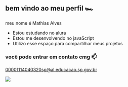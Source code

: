 ## bem vindo ao meu perfil 🏎️

meu nome é Mathias Alves

- Estou estudando no alura
- Estou me desenvolvendo no javaScript
- Utilizo esse espaço para compartilhar meus projetos

### você pode entrar em contato cmg 📫

00001114040320sp@al.educacao.sp.gov.br



![](https://media1.tenor.com/m/VGnIKs24lbIAAAAC/bryan-gif.gif)
